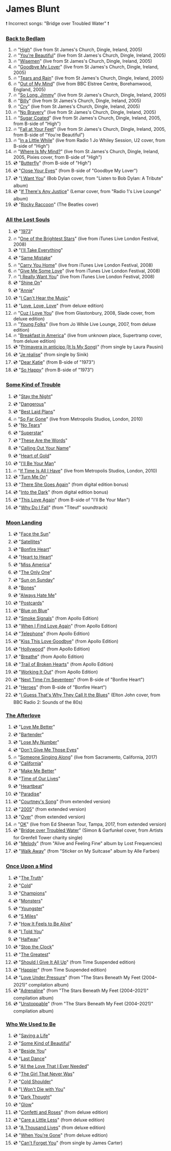 # James Blunt

:exclamation: Incorrect songs: "Bridge over Troubled Water" :exclamation:

### [Back to Bedlam](https://www.youtube.com/watch_videos?title=Back%20to%20Bedlam&video_ids=OfFrxv-wsG8,jrMaxqB2tro,gWWP4VFb5iw,NtAQ_6_a22U,vnBHrH7QWfk,cKsKPJAo7ac,6rZivIRE5ZM,nsMRwbPfX6Y,tEjswCcKrvU,P50LTp3E8po,TXyQvBr9WdI,u4fRt0O3J-M,ZzuvhsI2OmQ,x-P9LsOhvrc,2kUuErfN5Go,Hfs5olExwxc,czCwC0BrMc8,fmR5-1vqPR0,SRWKNLDZiHI)
1. :fire: "[High](https://www.youtube.com/watch?v=OfFrxv-wsG8)" (live from St James's Church, Dingle, Ireland, 2005)
1. :fire: "[You're Beautiful](https://www.youtube.com/watch?v=jrMaxqB2tro)" (live from St James's Church, Dingle, Ireland, 2005)
1. :fire: "[Wisemen](https://www.youtube.com/watch?v=gWWP4VFb5iw)" (live from St James's Church, Dingle, Ireland, 2005)
1. :fire: "[Goodbye My Lover](https://www.youtube.com/watch?v=NtAQ_6_a22U)" (live from St James's Church, Dingle, Ireland, 2005)
1. :fire: "[Tears and Rain](https://www.youtube.com/watch?v=vnBHrH7QWfk)" (live from St James's Church, Dingle, Ireland, 2005)
1. :fire: "[Out of My Mind](https://www.youtube.com/watch?v=cKsKPJAo7ac)" (live from BBC Elstree Centre, Borehamwood, England, 2005)
1. :fire: "[So Long, Jimmy](https://www.youtube.com/watch?v=6rZivIRE5ZM)" (live from St James's Church, Dingle, Ireland, 2005)
1. :fire: "[Billy](https://www.youtube.com/watch?v=nsMRwbPfX6Y)" (live from St James's Church, Dingle, Ireland, 2005)
1. :fire: "[Cry](https://www.youtube.com/watch?v=tEjswCcKrvU)" (live from St James's Church, Dingle, Ireland, 2005)
1. :fire: "[No Bravery](https://www.youtube.com/watch?v=P50LTp3E8po)" (live from St James's Church, Dingle, Ireland, 2005)
1. :fire: "[Sugar Coated](https://www.youtube.com/watch?v=TXyQvBr9WdI)" (live from St James's Church, Dingle, Ireland, 2005, from B-side of "High")
1. :fire: "[Fall at Your Feet](https://www.youtube.com/watch?v=u4fRt0O3J-M)" (live from St James's Church, Dingle, Ireland, 2005, from B-side of "You're Beautiful")
1. :fire: "[In a Little While](https://www.youtube.com/watch?v=ZzuvhsI2OmQ)" (live from Radio 1 Jo Whiley Session, U2 cover, from B-side of "High")
1. :fire: "[Where Is My Mind?](https://www.youtube.com/watch?v=x-P9LsOhvrc)" (live from St James's Church, Dingle, Ireland, 2005, Pixies cover, from B-side of "High")
1. :cd: "[Butterfly](https://www.youtube.com/watch?v=2kUuErfN5Go)" (from B-side of "High")
1. :cd: "[Close Your Eyes](https://www.youtube.com/watch?v=Hfs5olExwxc)" (from B-side of "Goodbye My Lover")
1. :cd: "[I Want You](https://www.youtube.com/watch?v=czCwC0BrMc8)" (Bob Dylan cover, from "Listen to Bob Dylan: A Tribute" album)
1. :cd: "[If There's Any Justice](https://www.youtube.com/watch?v=fmR5-1vqPR0)" (Lemar cover, from "Radio 1's Live Lounge" album)
1. :cd: "[Rocky Raccoon](https://www.youtube.com/watch?v=SRWKNLDZiHI)" (The Beatles cover)

### [All the Lost Souls](https://www.youtube.com/watch_videos?title=All%20the%20Lost%20Souls&video_ids=g8vHqU9giRY,6caQKKnQfR0,3loQ4SEDico,rQKGjkP_hLo,zNXoFURj7Ow,WX98eRU1RPU,4eapcyJKiNo,0gS6CBqm4eQ,bNvp7qX24kw,gnUZIMrlPFY,5KnLRoz3kL8,Z3ZG2STx0UA,ywC9OCy1q6E,d6bGptrGyRA,DJj_9i577Go,4ubkK4O4Sf8,UOIpalbOThc,GNaMgweEr9I)
1. :cd: "[1973](https://www.youtube.com/watch?v=g8vHqU9giRY)"
1. :fire: "[One of the Brightest Stars](https://www.youtube.com/watch?v=6caQKKnQfR0)" (live from iTunes Live London Festival, 2008)
1. :cd: "[I'll Take Everything](https://www.youtube.com/watch?v=3loQ4SEDico)"
1. :cd: "[Same Mistake](https://www.youtube.com/watch?v=rQKGjkP_hLo)"
1. :fire: "[Carry You Home](https://www.youtube.com/watch?v=zNXoFURj7Ow)" (live from iTunes Live London Festival, 2008)
1. :fire: "[Give Me Some Love](https://www.youtube.com/watch?v=WX98eRU1RPU)" (live from iTunes Live London Festival, 2008)
1. :fire: "[I Really Want You](https://www.youtube.com/watch?v=4eapcyJKiNo)" (live from iTunes Live London Festival, 2008)
1. :cd: "[Shine On](https://www.youtube.com/watch?v=0gS6CBqm4eQ)"
1. :cd: "[Annie](https://www.youtube.com/watch?v=bNvp7qX24kw)"
1. :cd: "[I Can't Hear the Music](https://www.youtube.com/watch?v=gnUZIMrlPFY)"
1. :cd: "[Love, Love, Love](https://www.youtube.com/watch?v=5KnLRoz3kL8)" (from deluxe edition)
1. :fire: "[Cuz I Love You](https://www.youtube.com/watch?v=Z3ZG2STx0UA)" (live from Glastonbury, 2008, Slade cover, from deluxe edition)
1. :fire: "[Young Folks](https://www.youtube.com/watch?v=ywC9OCy1q6E)" (live from Jo While Live Lounge, 2007, from deluxe edition)
1. :fire: "[Breakfast in America](https://www.youtube.com/watch?v=d6bGptrGyRA)" (live from unknown place, Supertramp cover, from deluxe edition)
1. :cd: "[Primavera in anticipo (It Is My Song)](https://www.youtube.com/watch?v=DJj_9i577Go)" (from single by Laura Pausini)
1. :cd: "[Je réalise](https://www.youtube.com/watch?v=4ubkK4O4Sf8)" (from single by Sinik)
1. :cd: "[Dear Katie](https://www.youtube.com/watch?v=UOIpalbOThc)" (from B-side of "1973")
1. :cd: "[So Happy](https://www.youtube.com/watch?v=GNaMgweEr9I)" (from B-side of "1973")

### [Some Kind of Trouble](https://www.youtube.com/watch_videos?title=Some%20Kind%20of%20Trouble&video_ids=VjXQc0qplWk,ffuPKpaLjLg,eSee1DNyMyg,QfiJ4CySJSE,gQPPztimPXs,GL9esIRRyCk,uCYr7Q2EVio,Ej13DeRaaOw,v-Xcyv2JAmg,IUkLOUNxP8A,riz4AA35hD4,qXURanouVoU,b7No2SF3V-8,86LYA4GK9Fc,3-1te-33RWI,pJlGGAiqDa8)
1. :cd: "[Stay the Night](https://www.youtube.com/watch?v=VjXQc0qplWk)"
1. :cd: "[Dangerous](https://www.youtube.com/watch?v=ffuPKpaLjLg)"
1. :cd: "[Best Laid Plans](https://www.youtube.com/watch?v=eSee1DNyMyg)"
1. :fire: "[So Far Gone](https://www.youtube.com/watch?v=QfiJ4CySJSE)" (live from Metropolis Studios, London, 2010)
1. :cd: "[No Tears](https://www.youtube.com/watch?v=gQPPztimPXs)"
1. :cd: "[Superstar](https://www.youtube.com/watch?v=GL9esIRRyCk)"
1. :cd: "[These Are the Words](https://www.youtube.com/watch?v=uCYr7Q2EVio)"
1. :cd: "[Calling Out Your Name](https://www.youtube.com/watch?v=Ej13DeRaaOw)"
1. :cd: "[Heart of Gold](https://www.youtube.com/watch?v=v-Xcyv2JAmg)"
1. :cd: "[I'll Be Your Man](https://www.youtube.com/watch?v=IUkLOUNxP8A)"
1. :fire: "[If Time Is All I Have](https://www.youtube.com/watch?v=riz4AA35hD4)" (live from Metropolis Studios, London, 2010)
1. :cd: "[Turn Me On](https://www.youtube.com/watch?v=qXURanouVoU)"
1. :cd: "[There She Goes Again](https://www.youtube.com/watch?v=b7No2SF3V-8)" (from digital edition bonus)
1. :cd: "[Into the Dark](https://www.youtube.com/watch?v=86LYA4GK9Fc)" (from digital edition bonus)
1. :cd: "[This Love Again](https://www.youtube.com/watch?v=3-1te-33RWI)" (from B-side of "I'll Be Your Man")
1. :cd: "[Why Do I Fall](https://www.youtube.com/watch?v=pJlGGAiqDa8)" (from "Titeuf" soundtrack)

### [Moon Landing](https://www.youtube.com/watch_videos?title=Moon%20Landing&video_ids=qSg-sqnINd0,XyLQjMC2Q38,g1j1qwQQ8-Q,CsFb661EXsI,YTsIt4JQXHs,d_kLQo6Rv6g,qT9SPeyNe8w,nSti9yvsQLI,zKBGTbd-epM,DB7jsjt4Uec,MQsdrs78MSo,TOQDppcjB-c,yEl5m8eELeI,ydcN_-FlLnA,neV-1_KYgeY,j6em8Baa5Dg,PBfb_C1vb3I,OyAqb6aUUd4,6pu9jeiJwUg,E6xcl3NL8RU,yKR5CHbifEo,3j9YJo9IdFQ)
1. :cd: "[Face the Sun](https://www.youtube.com/watch?v=qSg-sqnINd0)"
1. :cd: "[Satellites](https://www.youtube.com/watch?v=XyLQjMC2Q38)"
1. :cd: "[Bonfire Heart](https://www.youtube.com/watch?v=g1j1qwQQ8-Q)"
1. :cd: "[Heart to Heart](https://www.youtube.com/watch?v=CsFb661EXsI)"
1. :cd: "[Miss America](https://www.youtube.com/watch?v=YTsIt4JQXHs)"
1. :cd: "[The Only One](https://www.youtube.com/watch?v=d_kLQo6Rv6g)"
1. :cd: "[Sun on Sunday](https://www.youtube.com/watch?v=qT9SPeyNe8w)"
1. :cd: "[Bones](https://www.youtube.com/watch?v=nSti9yvsQLI)"
1. :cd: "[Always Hate Me](https://www.youtube.com/watch?v=zKBGTbd-epM)"
1. :cd: "[Postcards](https://www.youtube.com/watch?v=DB7jsjt4Uec)"
1. :cd: "[Blue on Blue](https://www.youtube.com/watch?v=MQsdrs78MSo)"
1. :cd: "[Smoke Signals](https://www.youtube.com/watch?v=TOQDppcjB-c)" (from Apollo Edition)
1. :cd: "[When I Find Love Again](https://www.youtube.com/watch?v=yEl5m8eELeI)" (from Apollo Edition)
1. :cd: "[Telephone](https://www.youtube.com/watch?v=ydcN_-FlLnA)" (from Apollo Edition)
1. :cd: "[Kiss This Love Goodbye](https://www.youtube.com/watch?v=neV-1_KYgeY)" (from Apollo Edition)
1. :cd: "[Hollywood](https://www.youtube.com/watch?v=j6em8Baa5Dg)" (from Apollo Edition)
1. :cd: "[Breathe](https://www.youtube.com/watch?v=PBfb_C1vb3I)" (from Apollo Edition)
1. :cd: "[Trail of Broken Hearts](https://www.youtube.com/watch?v=OyAqb6aUUd4)" (from Apollo Edition)
1. :cd: "[Working It Out](https://www.youtube.com/watch?v=6pu9jeiJwUg)" (from Apollo Edition)
1. :cd: "[Next Time I'm Seventeen](https://www.youtube.com/watch?v=E6xcl3NL8RU)" (from B-side of "Bonfire Heart")
1. :cd: "[Heroes](https://www.youtube.com/watch?v=yKR5CHbifEo)" (from B-side of "Bonfire Heart")
1. :cd: "[I Guess That's Why They Call It the Blues](https://www.youtube.com/watch?v=3j9YJo9IdFQ)" (Elton John cover, from BBC Radio 2: Sounds of the 80s)

### [The Afterlove](https://www.youtube.com/watch_videos?title=The%20Afterlove&video_ids=RFHHEac83B8,QAyjgG0-Deg,llvGsoi4xwQ,yJZh9NWdXrE,_JfGdDtBstQ,Wgs2ahWHjHQ,N12lUcqYUL0,QeIK7OeoKFc,egwr4PNDBQM,UliRcD0FEAI,D-cPwHBqG-w,orS6b4YQGPs,qBeR8byJy3w,9kxQ7GFngTA,_vBCAwHXD3o,hXrtQjiyfBg,q_5KPQR1Lrs)
1. :cd: "[Love Me Better](https://www.youtube.com/watch?v=RFHHEac83B8)"
1. :cd: "[Bartender](https://www.youtube.com/watch?v=QAyjgG0-Deg)"
1. :cd: "[Lose My Number](https://www.youtube.com/watch?v=llvGsoi4xwQ)"
1. :cd: "[Don't Give Me Those Eyes](https://www.youtube.com/watch?v=yJZh9NWdXrE)"
1. :fire: "[Someone Singing Along](https://www.youtube.com/watch?v=_JfGdDtBstQ)" (live from Sacramento, California, 2017)
1. :cd: "[California](https://www.youtube.com/watch?v=Wgs2ahWHjHQ)"
1. :cd: "[Make Me Better](https://www.youtube.com/watch?v=N12lUcqYUL0)"
1. :cd: "[Time of Our Lives](https://www.youtube.com/watch?v=QeIK7OeoKFc)"
1. :cd: "[Heartbeat](https://www.youtube.com/watch?v=egwr4PNDBQM)"
1. :cd: "[Paradise](https://www.youtube.com/watch?v=UliRcD0FEAI)"
1. :cd: "[Courtney's Song](https://www.youtube.com/watch?v=D-cPwHBqG-w)" (from extended version)
1. :cd: "[2005](https://www.youtube.com/watch?v=orS6b4YQGPs)" (from extended version)
1. :cd: "[Over](https://www.youtube.com/watch?v=qBeR8byJy3w)" (from extended version)
1. :fire: "[OK](https://www.youtube.com/watch?v=9kxQ7GFngTA)" (live from Ed Sheeran Tour, Tampa, 2017, from extended version)
1. :cd: "[Bridge over Troubled Water](https://www.youtube.com/watch?v=_vBCAwHXD3o)" (Simon & Garfunkel cover, from Artists for Grenfell Tower charity single)
1. :cd: "[Melody](https://www.youtube.com/watch?v=hXrtQjiyfBg)" (from "Alive and Feeling Fine" album by Lost Frequencies)
1. :cd: "[Walk Away](https://www.youtube.com/watch?v=q_5KPQR1Lrs)" (from "Sticker on My Suitcase" album by Alle Farben)

### [Once Upon a Mind](https://www.youtube.com/watch_videos?title=Once%20Upon%20a%20Mind&video_ids=wc4RUrA05LU,6--sRjqlRaw,HOkSkTIQqQM,DTFbGcnl0po,BBW1JLJpV1o,dyPc7UHLXws,Okvmo4wsCs8,vNnq0xphtd4,E2GqYX9-UBA,wmaCCwiJ54U,DJVINNsf_QE,1JtlfpXRMAE,4X6mrJbtmX4,iW39_R-JZl0,gQ6CYMMU_Qk,sFRtMtsFHRA)
1. :cd: "[The Truth](https://www.youtube.com/watch?v=wc4RUrA05LU)"
1. :cd: "[Cold](https://www.youtube.com/watch?v=6--sRjqlRaw)"
1. :cd: "[Champions](https://www.youtube.com/watch?v=HOkSkTIQqQM)"
1. :cd: "[Monsters](https://www.youtube.com/watch?v=DTFbGcnl0po)"
1. :cd: "[Youngster](https://www.youtube.com/watch?v=BBW1JLJpV1o)"
1. :cd: "[5 Miles](https://www.youtube.com/watch?v=dyPc7UHLXws)"
1. :cd: "[How It Feels to Be Alive](https://www.youtube.com/watch?v=Okvmo4wsCs8)"
1. :cd: "[I Told You](https://www.youtube.com/watch?v=vNnq0xphtd4)"
1. :cd: "[Halfway](https://www.youtube.com/watch?v=E2GqYX9-UBA)"
1. :cd: "[Stop the Clock](https://www.youtube.com/watch?v=wmaCCwiJ54U)"
1. :cd: "[The Greatest](https://www.youtube.com/watch?v=DJVINNsf_QE)"
1. :cd: "[Should I Give It All Up](https://www.youtube.com/watch?v=1JtlfpXRMAE)" (from Time Suspended edition)
1. :cd: "[Happier](https://www.youtube.com/watch?v=4X6mrJbtmX4)" (from Time Suspended edition)
1. :cd: "[Love Under Pressure](https://www.youtube.com/watch?v=iW39_R-JZl0)" (from "The Stars Beneath My Feet (2004–2021)" compilation album)
1. :cd: "[Adrenaline](https://www.youtube.com/watch?v=gQ6CYMMU_Qk)" (from "The Stars Beneath My Feet (2004–2021)" compilation album)
1. :cd: "[Unstoppable](https://www.youtube.com/watch?v=sFRtMtsFHRA)" (from "The Stars Beneath My Feet (2004–2021)" compilation album)

### [Who We Used to Be](https://www.youtube.com/watch_videos?title=Who%20We%20Used%20to%20Be&video_ids=GuPWq-d6U0U,RI0HJhmhJiQ,O4ce48whOo0,1OAG4-eT9Gk,StahDvuzb5w,NO0W5o5VWYE,--hVkcGyWlI,DgMcum5M-0Q,sFClYIicGOw,pI2otpEzFBI,CzteHhr7_TQ,depku1_U_dQ,McxM4cCpbrc,BE34fuedcDg,todcvHFHn3c)
1. :cd: "[Saving a Life](https://www.youtube.com/watch?v=GuPWq-d6U0U)"
1. :cd: "[Some Kind of Beautiful](https://www.youtube.com/watch?v=RI0HJhmhJiQ)"
1. :cd: "[Beside You](https://www.youtube.com/watch?v=O4ce48whOo0)"
1. :cd: "[Last Dance](https://www.youtube.com/watch?v=1OAG4-eT9Gk)"
1. :cd: "[All the Love That I Ever Needed](https://www.youtube.com/watch?v=StahDvuzb5w)"
1. :cd: "[The Girl That Never Was](https://www.youtube.com/watch?v=NO0W5o5VWYE)"
1. :cd: "[Cold Shoulder](https://www.youtube.com/watch?v=--hVkcGyWlI)"
1. :cd: "[I Won't Die with You](https://www.youtube.com/watch?v=DgMcum5M-0Q)"
1. :cd: "[Dark Thought](https://www.youtube.com/watch?v=sFClYIicGOw)"
1. :cd: "[Glow](https://www.youtube.com/watch?v=pI2otpEzFBI)"
1. :cd: "[Confetti and Roses](https://www.youtube.com/watch?v=CzteHhr7_TQ)" (from deluxe edition)
1. :cd: "[Care a Little Less](https://www.youtube.com/watch?v=depku1_U_dQ)" (from deluxe edition)
1. :cd: "[A Thousand Lives](https://www.youtube.com/watch?v=McxM4cCpbrc)" (from deluxe edition)
1. :cd: "[When You're Gone](https://www.youtube.com/watch?v=BE34fuedcDg)" (from deluxe edition)
1. :cd: "[Can't Forget You](https://www.youtube.com/watch?v=todcvHFHn3c)" (from single by James Carter)
